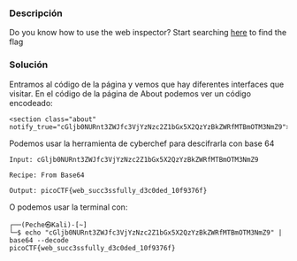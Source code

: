 ### Descripción 
Do you know how to use the web inspector? Start searching [here](http://titan.picoctf.net:62861/) to find the flag
### Solución
Entramos al código de la página y vemos que hay diferentes interfaces que visitar. En el código de la página de About podemos ver un código encodeado:
```
<section class="about" notify_true="cGljb0NURnt3ZWJfc3VjYzNzc2Z1bGx5X2QzYzBkZWRfMTBmOTM3NmZ9">
```
Podemos usar la herramienta de cyberchef para descifrarla con base 64
```
Input: cGljb0NURnt3ZWJfc3VjYzNzc2Z1bGx5X2QzYzBkZWRfMTBmOTM3NmZ9

Recipe: From Base64

Output: picoCTF{web_succ3ssfully_d3c0ded_10f9376f}
```
O podemos usar la terminal con:
```
┌──(Peche㉿Kali)-[~]
└─$ echo "cGljb0NURnt3ZWJfc3VjYzNzc2Z1bGx5X2QzYzBkZWRfMTBmOTM3NmZ9" | base64 --decode
picoCTF{web_succ3ssfully_d3c0ded_10f9376f}   
```
